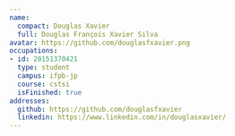```yaml
---
name:
  compact: Douglas Xavier
  full: Douglas François Xavier Silva
avatar: https://github.com/douglasfxavier.png
occupations:
- id: 20151370421
  type: student
  campus: ifpb-jp
  course: cstsi
  isFinished: true
addresses:
  github: https://github.com/douglasfxavier
  linkedin: https://www.linkedin.com/in/douglasxavier/
---
```

